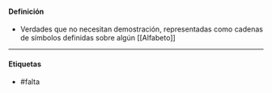 #### Definición
- Verdades que no necesitan demostración, representadas como cadenas de símbolos definidas sobre algún [[Alfabeto]]
***
#### Etiquetas
- #falta 